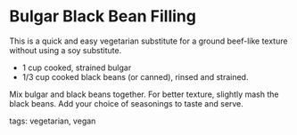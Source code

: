 Bulgar Black Bean Filling
=========================

This is a quick and easy vegetarian substitute for a ground beef-like texture without using a soy substitute.

* 1 cup cooked, strained bulgar
* 1/3 cup cooked black beans (or canned), rinsed and strained.

Mix bulgar and black beans together. For better texture, slightly mash the black beans. Add your choice of seasonings to taste and serve.

tags: vegetarian, vegan
